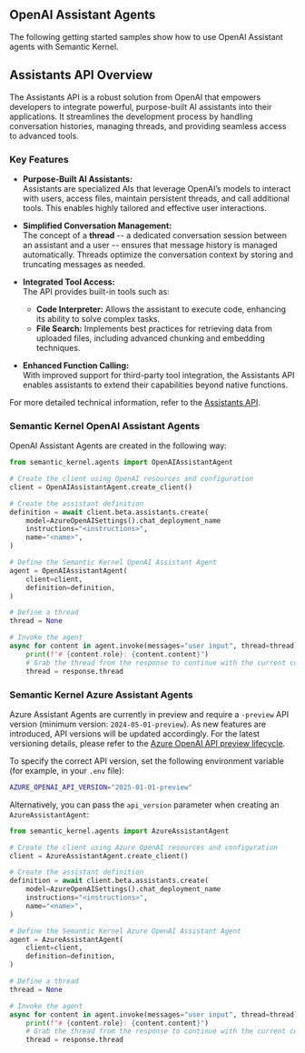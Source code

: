 ## OpenAI Assistant Agents

The following getting started samples show how to use OpenAI Assistant agents with Semantic Kernel.

## Assistants API Overview

The Assistants API is a robust solution from OpenAI that empowers developers to integrate powerful, purpose-built AI assistants into their applications. It streamlines the development process by handling conversation histories, managing threads, and providing seamless access to advanced tools.

### Key Features

- **Purpose-Built AI Assistants:**  
  Assistants are specialized AIs that leverage OpenAI’s models to interact with users, access files, maintain persistent threads, and call additional tools. This enables highly tailored and effective user interactions.

- **Simplified Conversation Management:**  
  The concept of a **thread** -- a dedicated conversation session between an assistant and a user -- ensures that message history is managed automatically. Threads optimize the conversation context by storing and truncating messages as needed.

- **Integrated Tool Access:**  
  The API provides built-in tools such as:
  - **Code Interpreter:** Allows the assistant to execute code, enhancing its ability to solve complex tasks.
  - **File Search:** Implements best practices for retrieving data from uploaded files, including advanced chunking and embedding techniques.

- **Enhanced Function Calling:**  
  With improved support for third-party tool integration, the Assistants API enables assistants to extend their capabilities beyond native functions.

For more detailed technical information, refer to the [Assistants API](https://platform.openai.com/docs/assistants/overview).

### Semantic Kernel OpenAI Assistant Agents

OpenAI Assistant Agents are created in the following way:

```python
from semantic_kernel.agents import OpenAIAssistantAgent

# Create the client using OpenAI resources and configuration
client = OpenAIAssistantAgent.create_client()

# Create the assistant definition
definition = await client.beta.assistants.create(
    model=AzureOpenAISettings().chat_deployment_name
    instructions="<instructions>",
    name="<name>",
)

# Define the Semantic Kernel OpenAI Assistant Agent
agent = OpenAIAssistantAgent(
    client=client,
    definition=definition,
)

# Define a thread
thread = None

# Invoke the agent
async for content in agent.invoke(messages="user input", thread=thread):
    print(f"# {content.role}: {content.content}")
    # Grab the thread from the response to continue with the current context
    thread = response.thread
```

### Semantic Kernel Azure Assistant Agents

Azure Assistant Agents are currently in preview and require a `-preview` API version (minimum version: `2024-05-01-preview`). As new features are introduced, API versions will be updated accordingly. For the latest versioning details, please refer to the [Azure OpenAI API preview lifecycle](https://learn.microsoft.com/azure/ai-services/openai/api-version-deprecation).

To specify the correct API version, set the following environment variable (for example, in your `.env` file):

```bash
AZURE_OPENAI_API_VERSION="2025-01-01-preview"
```

Alternatively, you can pass the `api_version` parameter when creating an `AzureAssistantAgent`:

```python
from semantic_kernel.agents import AzureAssistantAgent

# Create the client using Azure OpenAI resources and configuration
client = AzureAssistantAgent.create_client()

# Create the assistant definition
definition = await client.beta.assistants.create(
    model=AzureOpenAISettings().chat_deployment_name
    instructions="<instructions>",
    name="<name>",
)

# Define the Semantic Kernel Azure OpenAI Assistant Agent
agent = AzureAssistantAgent(
    client=client,
    definition=definition,
)

# Define a thread
thread = None

# Invoke the agent
async for content in agent.invoke(messages="user input", thread=thread):
    print(f"# {content.role}: {content.content}")
    # Grab the thread from the response to continue with the current context
    thread = response.thread
```
